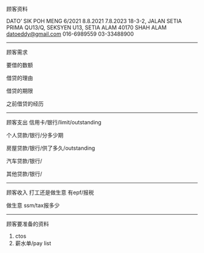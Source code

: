 顾客资料

DATO’ SIK POH MENG 6/2021 8.8.2021 7.8.2023 18-3-2, JALAN SETIA PRIMA QU13/Q, SEKSYEN U13, SETIA ALAM 40170 SHAH ALAM datoeddy@gmail.com 016-6989559 03-33488900

-----------------
顾客需求


要借的数额

借贷的理由

借贷的期限

之前借贷的经历


--------------
顾客支出
信用卡/银行/limit/outstanding


个人贷款/银行/分多少期

房屋贷款/银行/供了多久/outstanding

汽车贷款/银行/


其他贷款/银行/

-----------
顾客收入
打工还是做生意
有epf/报税

做生意 ssm/tax报多少

-------
顾客要准备的资料
1. ctos
2. 薪水单/pay list




